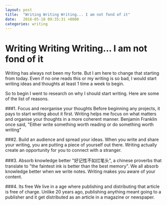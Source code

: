 ```yaml
---
layout: post
title:  "Writing Writing Writing... I am not fond of it"
date:   2016-05-18 09:35:31 +0800
categories: writing
---
```

# Writing Writing Writing... I am not fond of it

Writing has always not been my forte. But I am here to change that starting from today. Even if no one reads this or my writing is so bad, I would start writing ideas and thoughts at least 1 time a week to begin.

So to begin I went to research on why I should start writing. Here are some of the list of reasons.

###1. Focus and reorganise your thoughts
 Before beginning any projects, it pays to start writing about it first. Writing helps me focus on what matters and organise your thoughts in a more coherent manner. Benjamin Franklin once said, "Either write something worth reading or do something worth writing"

###2. Build an audience and spread your ideas.
 When you write and share your writing, you are putting a piece of yourself out there. Writing actually create an opportunity for you to connect with a stranger.

###3. Absorb knowledge better
"好记性不如烂笔头", a chinese proverbs that translate to "the faintest ink is better than the best memory". We all absorb knowledge better when we write notes. Writing makes you aware of your content.  

###4. Its free
We live in a age where publishing and distributing that article is free of charge. Unlike 20 years ago, publishing anything meant going to a publisher and it get distributed as an article in a magazine or newspaper.
